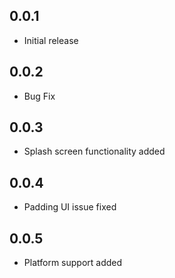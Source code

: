 ## 0.0.1
* Initial release

## 0.0.2
* Bug Fix

## 0.0.3
* Splash screen functionality added

## 0.0.4
* Padding UI issue fixed

## 0.0.5
* Platform support added
